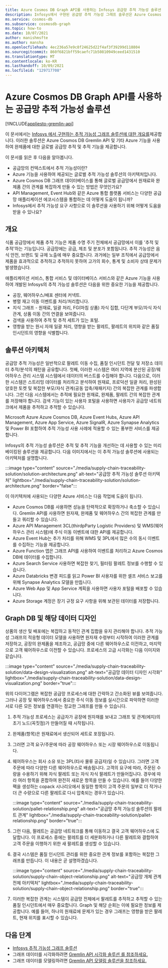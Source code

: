 ```yaml
---
title: Azure Cosmos DB Graph API를 사용하는 Infosys 공급망 추적 가능성 솔루션
description: Infosys에서 구현된 공급망 추적 가능성 그래프 솔루션은 Azure Cosmos DB Gremlin API 및 기타 Azure 서비스를 사용합니다. 완제품에 대한 글로벌 공급망 추적 및 추적 기능을 제공합니다.
ms.service: cosmos-db
ms.subservice: cosmosdb-graph
ms.topic: how-to
ms.date: 10/07/2021
author: manishmsfte
ms.author: mansha
ms.openlocfilehash: 4ec236a57e9c8f24625d22f4af3f39299d118804
ms.sourcegitcommit: 860f6821bff59caefc71b50810949ceed1431510
ms.translationtype: MT
ms.contentlocale: ko-KR
ms.lasthandoff: 10/09/2021
ms.locfileid: "129717708"
---
```

# <a name="supply-chain-traceability-solution-using-azure-cosmos-db-graph-api"></a>Azure Cosmos DB Graph API를 사용하는 공급망 추적 가능성 솔루션

[!INCLUDE[appliesto-gremlin-api](../includes/appliesto-gremlin-api.md)]

이 문서에서는 [Infosys 에서 구현하는 추적 가능성 그래프 솔루션에 대한 개요를](https://azuremarketplace.microsoft.com/marketplace/apps/infosysltd.infosys-traceability-knowledge-graph?tab=Overview)제공합니다. 이러한 솔루션은 Azure Cosmos DB Gremlin API 및 기타 Azure 기능을 사용하여 완제품에 대한 글로벌 공급망 추적 및 추적 기능을 제공합니다.

이 문서를 읽은 후 다음을 알아봅니다.

* 공급망의 컨텍스트에서 추적 가능성이란?
* Azure 기능을 사용하여 제공되는 글로벌 추적 가능성 솔루션의 아키텍처입니다.  
* Azure Cosmos DB 그래프 데이터베이스를 통해 글로벌 공급망에서 원재료와 완제품 간의 관계를 복잡하게 만들 수 있는 방법은 무엇인가요?
* API Management, Event Hub와 같은 Azure 통합 플랫폼 서비스는 다양한 공급망 애플리케이션 에코시스템을 통합하는 데 어떻게 도움이 됩니까?
* Infosys에서 추적 가능성 요구 사항으로 이 솔루션을 사용하기 위해 어떻게 도움을 받을 수 있나요?

## <a name="overview"></a>개요

식품 공급망에서 제품 추적 기능은 제품 수명 주기 전체에서 공급망에서 이를 '추적 및 추적'하는 기능입니다. 공급망에는 공급, 제조 및 분포가 포함됩니다. 추적 가능성은 음식 안전, 브랜드 및 규제 노출에 매우 중요합니다. 과거에는 일부 조직에서 공급망에서 제품을 효과적으로 추적하고 추적하지 못하여 고가의 회수, 통계 및 소비자 상태 문제가 발생했습니다.

애플리케이션 서비스, 통합 서비스 및 데이터베이스 서비스와 같은 Azure 기능을 사용하여 개발된 Infosys의 추적 가능성 솔루션은 다음을 위한 중요한 기능을 제공합니다.

* 공장, 웨어하우스/배포 센터에 커넥트.
* 병렬 재고 이동 이벤트를 처리/처리합니다.
* 지식 그래프 - 원재료, 일괄 처리, FG(마침 상품) 자식 집합, 다단계 부모/자식 자식 관계, 상품 이동 간의 연결을 보여줍니다.
* 검색을 사용하여 추적 및 추적 세트가 있는 포털.
* 영향을 받는 원시 자재 일괄 처리, 영향을 받는 팔레트, 팔레트의 위치와 같은 품질 인시던트의 영향을 식별합니다.

## <a name="solution-architecture"></a>솔루션 아키텍처

공급망 추적 가능성은 일반적으로 팔레트 이동 수집, 품질 인시던트 전달 및 저장소 데이터 추적/분석의 패턴을 공유합니다. 첫째, 이러한 시스템은 여러 지역에 분산된 공장/웨어하우스 관리 시스템 시스템에서 데이터의 버스트를 수집해야 합니다. 다음으로, 이러한 시스템은 스트리밍 데이터를 처리하고 분석하여 원재료, 프로덕션 일괄 처리, 완성된 양호한 토켓 및 복잡한 부모/자식 관계(공동 압축/재패키지) 간의 복잡한 관계를 파생합니다. 그런 다음 시스템에서는 추적에 필요한 원재료, 완제품, 팔레트 간의 복잡한 관계를 저장해야 합니다. 검색 기능이 있는 사용자 포털을 사용하면 사용자가 공급망 네트워크에서 제품을 추적하고 추적할 수 있습니다.

Microsoft Azure Azure Cosmos DB, Azure Event Hubs, Azure API Management, Azure App Service, Azure SignalR, Azure Synapse Analytics 및 Power BI 포함하여 추적 가능성 사용 사례에 적용할 수 있는 풍부한 서비스를 제공합니다.

Infosys의 추적 가능성 솔루션은 추적 및 추적 기능을 개선하는 데 사용할 수 있는 미리 베이킹된 솔루션을 제공합니다. 다음 이미지에서는 이 추적 가능성 솔루션에 사용되는 아키텍처를 설명합니다.

:::image type="content" source="./media/supply-chain-traceability-solution/solution-architecture.png" alt-text="공급망 추적 가능성 솔루션 아키텍처" lightbox="./media/supply-chain-traceability-solution/solution-architecture.png" border="false":::

이 아키텍처에 사용되는 다양한 Azure 서비스는 다음 작업에 도움이 됩니다.

* Azure Cosmos DB를 사용하면 성능을 탄력적으로 확장하거나 축소할 수 있습니다. Gremlin API를 사용하면 원자재, 완제품 및 웨어하우스 간의 복잡한 관계를 만들고 쿼리할 수 있습니다.
* Azure API Management 3CL(thirdpParty Logistic Providers) 및 WMS(웨어하우스 관리 시스템)에 주식 이동 이벤트에 대한 API를 제공합니다.  
* Azure Event Hub는 추가 처리를 위해 WMS 및 3PL에서 많은 수의 동시 이벤트를 수집하는 기능을 제공합니다.
* Azure Function 앱은 그래프 API를 사용하여 이벤트를 처리하고 Azure Cosmos DB에 데이터를 수집합니다.
* Azure Search Service 사용하면 복잡한 찾기, 필터링 팔레트 정보를 수행할 수 있습니다.
* Azure Databricks 변경 피드를 읽고 Power BI 사용자를 위한 셀프 서비스 보고를 위해 Synapse Analytics 모델을 만듭니다.
* Azure Web App 및 App Service 계획을 사용하면 사용자 포털을 배포할 수 있습니다.
* Azure Storage 계정은 장기 규정 요구 사항을 위해 보관된 데이터를 저장합니다.

## <a name="graph-db-and-its-data-design"></a>Graph DB 및 해당 데이터 디자인

상품의 생산 및 배포에는 복잡하고 동적인 관계 집합을 유지 관리해야 합니다.  추적 가능성 그래프의 적응형 데이터 모델을 사용하면 원자재 수령부터 시작하여 이러한 관계를 저장하고, 공장의 완제품을 제조하고, 공급망 중에 다른 웨어하우스로 이전하고, 마지막으로 고객 웨어하우스로 이전할 수 있습니다. 프로세스의 고급 시각화는 다음 이미지와 같습니다.

:::image type="content" source="./media/supply-chain-traceability-solution/data-design-visualization.png" alt-text="공급망 데이터 디자인 시각화" lightbox="./media/supply-chain-traceability-solution/data-design-visualization.png" border="true":::

위의 다이어그램은 복잡한 공급망 프로세스에 대한 간략하고 간소화된 뷰를 보여줍니다. 그러나 공장 및 웨어하우스에서 중요한 주식 이동 정보를 실시간으로 파악하면 이러한 서로 다른 모든 정보를 연결하는 정교한 그래프를 만들 수 있습니다.

1. 추적 가능성 프로세스는 공급자가 공장에 원자재를 보내고 그래프 및 관계(에지)의 초기 노드(꼭짓점)가 만들어질 때 시작됩니다.

1. 완제품(항목)은 원재료에서 생산되어 세트로 포장됩니다.

1. 그러면 고객 요구/주문에 따라 공장 웨어하우스 또는 시장 웨어하우스로 이동됩니다.

1. 웨어하우스는 회사 소유 또는 3PL(타사 물류 공급자)일 수 있습니다. 그러면 고객 주문에 따라 다양한 다른 웨어하우스로 배송됩니다. 고객의 요구에 따라, 주문된 수량을 수용하기 위해 자식 팔레트 또는 자식 자식 팔레트가 만들어집니다. 경우에 따라 여러 항목을 혼합하여 완전히 새로운 항목을 만들 수 있습니다. 예를 들어 다양한 팩을 생성하는 copack 시나리오에서 동일한 항목이 고객 주문의 일부로 더 작거나 더 큰 수량으로 다른 팔레트로 다시 압축되는 경우가 있습니다.

   :::image type="content" source="./media/supply-chain-traceability-solution/pallet-relationship.png" alt-text="공급망 추적 가능성 솔루션의 팔레트 관계" lightbox="./media/supply-chain-traceability-solution/pallet-relationship.png" border="true":::

1. 그런 다음, 팔레트는 공급망 네트워크를 통해 이동하고 결국 고객 웨어하우스에 도달합니다. 이 프로세스 중에는 팔레트를 더 세분화하거나 다른 팔레트와 결합하여 고객 주문을 이행하기 위한 새 팔레트를 생성할 수 있습니다.

1. 결국 시스템은 품질 인시던트 관리를 위한 중요한 관계 정보를 포함하는 복잡한 그래프를 만듭니다. 이 내용은 곧 설명하겠습니다.

   :::image type="content" source="./media/supply-chain-traceability-solution/supply-chain-object-relationship.png" alt-text="공급망 개체 관계 전체 아키텍처" lightbox="./media/supply-chain-traceability-solution/supply-chain-object-relationship.png" border="true":::

1. 이러한 복잡한 관계는 시스템이 공급망 전체에서 팔레트를 추적하고 추적할 수 있는 품질 인시던트에서 매우 중요합니다. Graph 및 해당 순회는 이에 필요한 정보를 제공합니다. 예를 들어, 하나의 원재료에 문제가 있는 경우 그래프는 영향을 받은 팔레트, 현재 위치를 표시할 수 있습니다.

## <a name="next-steps"></a>다음 단계

* [Infosys 추적 가능성 그래프 솔루션](https://azuremarketplace.microsoft.com/marketplace/apps/infosysltd.infosys-traceability-knowledge-graph?tab=Overview)
* 그래프 데이터를 시각화하려면 [Gremlin API 시각화 솔루션 를 참조하세요.](graph-visualization-partners.md)
* 그래프 데이터를 모델링하려면 [Gremlin API 모델링 솔루션을 참조하세요.](graph-modeling-tools.md)